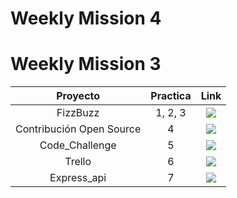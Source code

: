# Weekly Mission 4

# Weekly Mission 3

  | Proyecto | Practica | Link |
|:---:|:---:|:---:|
| FizzBuzz | 1, 2, 3 | <a href="https://github.com/xian145/FizzBuzz" target="_blank"><img src="https://img.shields.io/badge/🔗link-PRACTICA1-blue?style=for-the-badge"></a> |
| Contribución Open Source | 4 | <a href="https://github.com/xian145/fizzbuzz-1" target="_blank"><img src="https://img.shields.io/badge/🔗link-PRACTICA2-blue?style=for-the-badge"></a> |
| Code_Challenge | 5 |<a href="https://github.com/xian145/Code_Challenge" target="_blank"><img src="https://img.shields.io/badge/🔗link-PRACTICA3-blue?style=for-the-badge"></a> |
| Trello | 6 |<a href="https://github.com/xian145/playbook/blob/main/weekly_mission_4/Trello.md" target="_blank"><img src="https://img.shields.io/badge/🔗link-PRACTICA4-blue?style=for-the-badge"></a> |
| Express_api | 7 |<a href="https://github.com/xian145/Express_api" target="_blank"><img src="https://img.shields.io/badge/🔗link-PRACTICA5-blue?style=for-the-badge"></a> |
